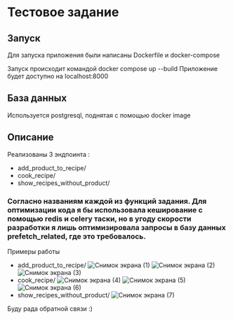 # Тестовое задание

## Запуск

Для запуска приложения были написаны Dockerfile и docker-compose 

Запуск происходит командой
docker compose up --build Приложение будет доступно на localhost:8000

## База данных

Используется postgresql, поднятая с помощью docker image

## Описание
Реализованы 3 эндпоинта :
- add_product_to_recipe/
- cook_recipe/
- show_recipes_without_product/
### Согласно названиям каждой из функций задания. Для оптимизации кода я бы использовала кеширование с помощью redis и celery таски, но в угоду скорости разработки я лишь оптимизировала запросы в базу данных prefetch_related, где это требовалось.
Примеры работы
- add_product_to_recipe/
![Снимок экрана (1)](https://github.com/alantsupova/mirgovorit_test_task/assets/125733793/11e8f734-a903-47d8-a380-ccf59269f9c4)
![Снимок экрана (2)](https://github.com/alantsupova/mirgovorit_test_task/assets/125733793/d2f8e8ea-fbee-4e6c-a019-0dca5473632b)
![Снимок экрана (3)](https://github.com/alantsupova/mirgovorit_test_task/assets/125733793/7d5bb19f-1660-4c2d-84c0-409136cdfb5a)
- cook_recipe/
  ![Снимок экрана (4)](https://github.com/alantsupova/mirgovorit_test_task/assets/125733793/e4250b4e-ded4-4665-bb4c-84deaa631773)
![Снимок экрана (5)](https://github.com/alantsupova/mirgovorit_test_task/assets/125733793/22da7fba-39c9-49f2-b47b-9946fe514816)
![Снимок экрана (6)](https://github.com/alantsupova/mirgovorit_test_task/assets/125733793/d9a5d9e2-748a-42ca-a137-aa40e54f33d3)
- show_recipes_without_product/
![Снимок экрана (7)](https://github.com/alantsupova/mirgovorit_test_task/assets/125733793/65ab0e02-b037-491e-aba7-63c92c90a433)



Буду рада обратной связи :)

